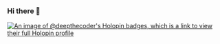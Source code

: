 ### Hi there 👋

<!--
**deepthecoder/deepthecoder** is a ✨ _special_ ✨ repository because its `README.md` (this file) appears on your GitHub profile.

Here are some ideas to get you started:

- 🔭 I’m currently working on ...
- 🌱 I’m currently learning ...
- 👯 I’m looking to collaborate on ...
- 🤔 I’m looking for help with ...
- 💬 Ask me about ...
- 📫 How to reach me: ...
- 😄 Pronouns: ...
- ⚡ Fun fact: ...
-->

[![An image of @deepthecoder's Holopin badges, which is a link to view their full Holopin profile](https://holopin.me/deepthecoder)](https://holopin.io/@deepthecoder)
